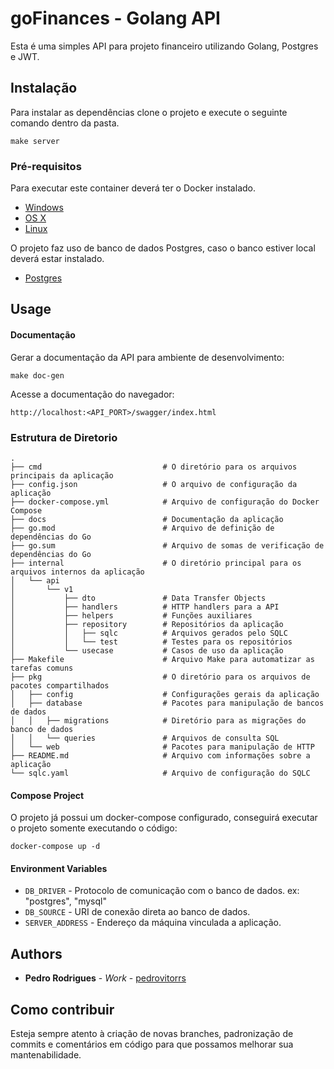 # goFinances - Golang API

Esta é uma simples API para projeto financeiro utilizando Golang, Postgres e JWT.

## Instalação

Para instalar as dependências clone o projeto e execute o seguinte comando dentro da pasta.

```
make server
```

### Pré-requisitos

Para executar este container deverá ter o Docker instalado.

* [Windows](https://docs.docker.com/windows/started)
* [OS X](https://docs.docker.com/mac/started/)
* [Linux](https://docs.docker.com/linux/started/)

O projeto faz uso de banco de dados Postgres, caso o banco estiver local deverá estar instalado.

* [Postgres](https://www.postgresql.org/download/)

## Usage

#### Documentação

Gerar a documentação da API para ambiente de desenvolvimento:

```shell
make doc-gen
```

Acesse a documentação do navegador:

```shell
http://localhost:<API_PORT>/swagger/index.html
```

### Estrutura de Diretorio

```shell
.
├── cmd                           # O diretório para os arquivos principais da aplicação
├── config.json                   # O arquivo de configuração da aplicação
├── docker-compose.yml            # Arquivo de configuração do Docker Compose
├── docs                          # Documentação da aplicação
├── go.mod                        # Arquivo de definição de dependências do Go
├── go.sum                        # Arquivo de somas de verificação de dependências do Go
├── internal                      # O diretório principal para os arquivos internos da aplicação
│   └── api
│       └── v1
│           ├── dto               # Data Transfer Objects
│           ├── handlers          # HTTP handlers para a API
│           ├── helpers           # Funções auxiliares
│           ├── repository        # Repositórios da aplicação
│           │   ├── sqlc          # Arquivos gerados pelo SQLC
│           │   └── test          # Testes para os repositórios
│           └── usecase           # Casos de uso da aplicação
├── Makefile                      # Arquivo Make para automatizar as tarefas comuns
├── pkg                           # O diretório para os arquivos de pacotes compartilhados
│   ├── config                    # Configurações gerais da aplicação
│   ├── database                  # Pacotes para manipulação de bancos de dados
│   │   ├── migrations            # Diretório para as migrações do banco de dados
│   │   └── queries               # Arquivos de consulta SQL
│   └── web                       # Pacotes para manipulação de HTTP
├── README.md                     # Arquivo com informações sobre a aplicação
└── sqlc.yaml                     # Arquivo de configuração do SQLC
```

#### Compose Project

O projeto já possui um docker-compose configurado, conseguirá executar o projeto somente executando o código:

```shell
docker-compose up -d
```

#### Environment Variables

* `DB_DRIVER` - Protocolo de comunicação com o banco de dados. ex: "postgres", "mysql"
* `DB_SOURCE` - URI de conexão direta ao banco de dados.
* `SERVER_ADDRESS` - Endereço da máquina vinculada a aplicação.

## Authors

* **Pedro Rodrigues** - *Work* - [pedrovitorrs](https://github.com/pedrovitorrs)

## Como contribuir

Esteja sempre atento à criação de novas branches, padronização de commits e comentários em código para que possamos melhorar sua mantenabilidade.
